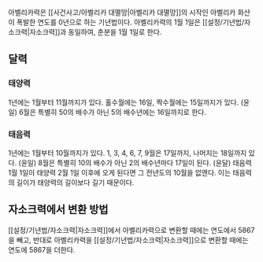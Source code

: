 아벨리카력은 [[사건사고/아벨리카 대멸망|아벨리카 대멸망]]의 시작인 아벨리카 화산이 폭발한 연도를 0년으로 하는 기년법이다. 아벨리카력의 1월 1일은 [[설정/기년법/자소크력|자소크력]]과 동일하여, 춘분을 1월 1일로 한다.

## 달력

### 태양력

1년에는 1월부터 11월까지가 있다. 홀수월에는 16일, 짝수월에는 15일까지가 있다. (윤일) 6월은 특별히 50의 배수가 아닌 5의 배수년에는 16일까지로 한다.

### 태음력

1년에는 1월부터 10월까지가 있다. 1, 3, 4, 6, 7, 9월은 17일까지, 나머지는 18일까지 있다. (윤일) 8월은 특별히 10의 배수가 아닌 2의 배수년마다 17일이 된다. (윤달) 태음력 1월 1일이 태양력 2월 1일 이후에 오게 된다면 그 전년도의 10월을 없앤다. 이는 태음력의 길이가 태양력의 길이보다 길기 때문이다.

## 자소크력에서 변환 방법
[[설정/기년법/자소크력|자소크력]]에서 아벨리카력으로 변환할 때에는 연도에서 5867을 빼고, 반대로 아벨리카력을 [[설정/기년법/자소크력|자소크력]]으로 변환할 때에는 연도에 5867을 더한다.